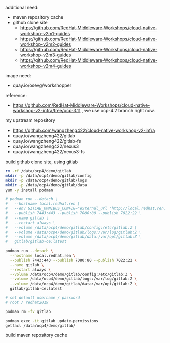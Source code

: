 additional need:
- maven repository cache
- github clone site
  - https://github.com/RedHat-Middleware-Workshops/cloud-native-workshop-v2m1-guides
  - https://github.com/RedHat-Middleware-Workshops/cloud-native-workshop-v2m2-guides
  - https://github.com/RedHat-Middleware-Workshops/cloud-native-workshop-v2m3-guides
  - https://github.com/RedHat-Middleware-Workshops/cloud-native-workshop-v2m4-guides

image need:
- quay.io/osevg/workshopper


reference:
- https://github.com/RedHat-Middleware-Workshops/cloud-native-workshop-v2-infra/tree/ocp-3.11 , we use ocp-4.2 branch right now.

my upstream repository
- https://github.com/wangzheng422/cloud-native-workshop-v2-infra
- quay.io/wangzheng422/gitlab
- quay.io/wangzheng422/gitlab-fs
- quay.io/wangzheng422/nexus3
- quay.io/wangzheng422/nexus3-fs

build github clone site, using gitlab
```bash
rm -rf /data/ocp4/demo/gitlab
mkdir -p /data/ocp4/demo/gitlab/config
mkdir -p /data/ocp4/demo/gitlab/logs
mkdir -p /data/ocp4/demo/gitlab/data
yum -y install podman

# podman run --detach \
#   --hostname local.redhat.ren \
#   --env GITLAB_OMNIBUS_CONFIG="external_url 'http://local.redhat.ren:7080/'; gitlab_rails['lfs_enabled'] = true;" \
#   --publish 7443:443 --publish 7080:80 --publish 7022:22 \
#   --name gitlab \
#   --restart always \
#   --volume /data/ocp4/demo/gitlab/config:/etc/gitlab:Z \
#   --volume /data/ocp4/demo/gitlab/logs:/var/log/gitlab:Z \
#   --volume /data/ocp4/demo/gitlab/data:/var/opt/gitlab:Z \
#   gitlab/gitlab-ce:latest

podman run --detach \
  --hostname local.redhat.ren \
  --publish 7443:443 --publish 7080:80 --publish 7022:22 \
  --name gitlab \
  --restart always \
  --volume /data/ocp4/demo/gitlab/config:/etc/gitlab:Z \
  --volume /data/ocp4/demo/gitlab/logs:/var/log/gitlab:Z \
  --volume /data/ocp4/demo/gitlab/data:/var/opt/gitlab:Z \
  gitlab/gitlab-ce:latest

# set default username / password
# root / redhat2019

podman rm -fv gitlab

podman exec -it gitlab update-permissions
getfacl /data/ocp4/demo/gitlab/
```

build maven repository cache
```bash

```